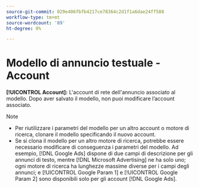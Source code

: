 ```yaml
---
source-git-commit: 029e406fbfb4217ce78364c2d1f1a6dae24ff588
workflow-type: tm+mt
source-wordcount: '89'
ht-degree: 0%

---
```

# Modello di annuncio testuale - Account

**[!UICONTROL Account]:** L&#39;account di rete dell&#39;annuncio associato al modello. Dopo aver salvato il modello, non puoi modificare l’account associato.

>[!NOTE]
>
>* Per riutilizzare i parametri del modello per un altro account o motore di ricerca, clonare il modello specificando il nuovo account.
>* Se si clona il modello per un altro motore di ricerca, potrebbe essere necessario modificare di conseguenza i parametri del modello. Ad esempio, [!DNL Google Ads] dispone di due campi di descrizione per gli annunci di testo, mentre [!DNL Microsoft Advertising] ne ha solo uno; ogni motore di ricerca ha lunghezze massime diverse per i campi degli annunci; e [!UICONTROL Google Param 1] e [!UICONTROL Google Param 2] sono disponibili solo per gli account [!DNL Google Ads].
